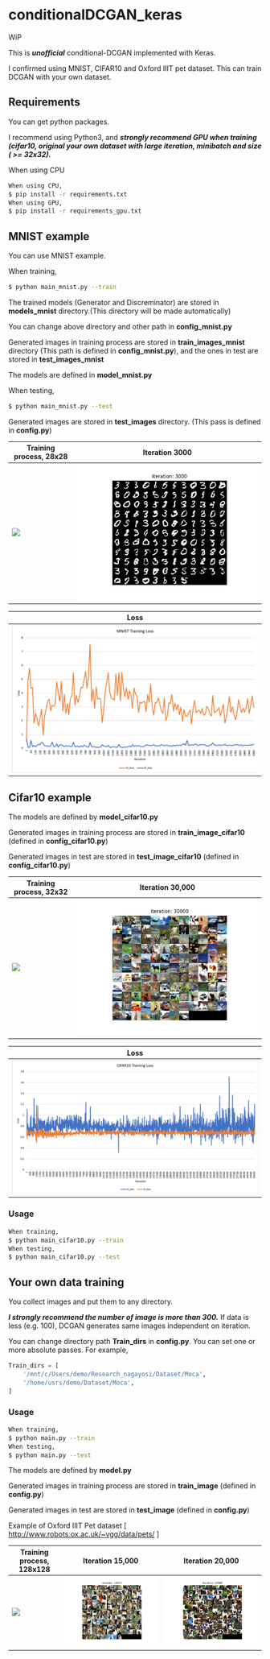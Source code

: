 # conditionalDCGAN_keras

WiP

This is ***unofficial*** conditional-DCGAN implemented with Keras.

I confirmed using MNIST, CIFAR10 and Oxford IIIT pet dataset.
This can train DCGAN with your own dataset.

## Requirements

You can get python packages.

I recommend using Python3, and ***strongly recommend GPU when training (cifar10, original your own dataset with large iteration, minibatch and size ( >= 32x32).***

When using CPU

```bash
When using CPU,
$ pip install -r requirements.txt
When using GPU,
$ pip install -r requirements_gpu.txt
```

## MNIST example

You can use MNIST example.

When training,

```bash
$ python main_mnist.py --train
```

The trained models (Generator and Discreminator) are stored in **models_mnist** directory.(This directory will be made automatically)

You can change above directory and other path in **config_mnist.py**

Generated images in training process are stored in **train_images_mnist** directory (This path is defined in **config_mnist.py**), and the ones in test are stored in **test_images_mnist**

The models are defined in **model_mnist.py**

When testing,

```bash
$ python main_mnist.py --test
```

Generated images are stored in **test_images** directory. (This pass is defined in **config.py**)


|Training process, 28x28|Iteration 3000|
|---|---|
|![](assets/mnist_result.gif)|![](assets/mnist_3000.jpg)|

|Loss|
|---|
|![](assets/mnist_loss.png)|

## Cifar10 example

The models are defined by **model_cifar10.py**

Generated images in training process are stored in **train_image_cifar10** (defined in **config_cifar10.py**)

Generated images in test are stored in **test_image_cifar10** (defined in **config_cifar10.py**)

|Training process, 32x32| Iteration 30,000 |
|---|---|
|![](assets/cifar10_result.gif)|![](assets/cifar10_30000.jpg)|

|Loss|
|---|
|![](assets/cifar10_loss.png)|

### Usage

```bash
When training,
$ python main_cifar10.py --train
When testing,
$ python main_cifar10.py --test
```

## Your own data training

You collect images and put them to any directory.

***I strongly recommend the number of image is more than 300.***
If data is less (e.g. 100), DCGAN generates same images independent on iteration.

You can change directory path **Train\_dirs** in **config.py**.
You can set one or more absolute passes.
For example, 
```python
Train_dirs = [
    '/mnt/c/Users/demo/Research_nagayosi/Dataset/Moca',
    '/home/usrs/demo/Dataset/Moca',
]
```

### Usage

```bash
When training,
$ python main.py --train
When testing,
$ python main.py --test
```

The models are defined by **model.py**

Generated images in training process are stored in **train_image** (defined in **config.py**)

Generated images in test are stored in **test_image** (defined in **config.py**)

Example of Oxford IIIT Pet dataset [ http://www.robots.ox.ac.uk/~vgg/data/pets/ ]

Training process, 128x128|Iteration 15,000 | Iteration 20,000 |
|---|---|---|
|![](assets/iiit_pet_result.gif)|![](assets/iiit_pet_15000.jpg)|![](assets/iiit_pet_20000.jpg)|
